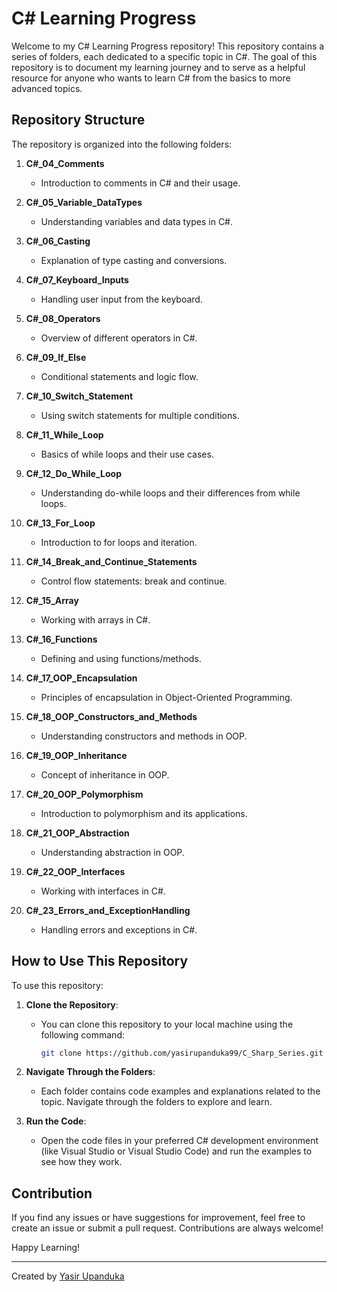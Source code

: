 # C# Learning Progress

Welcome to my C# Learning Progress repository! This repository contains a series of folders, each dedicated to a specific topic in C#. The goal of this repository is to document my learning journey and to serve as a helpful resource for anyone who wants to learn C# from the basics to more advanced topics.

## Repository Structure

The repository is organized into the following folders:

1. **C#_04_Comments**
   - Introduction to comments in C# and their usage.

2. **C#_05_Variable_DataTypes**
   - Understanding variables and data types in C#.

3. **C#_06_Casting**
   - Explanation of type casting and conversions.

4. **C#_07_Keyboard_Inputs**
   - Handling user input from the keyboard.

5. **C#_08_Operators**
   - Overview of different operators in C#.

6. **C#_09_If_Else**
   - Conditional statements and logic flow.

7. **C#_10_Switch_Statement**
   - Using switch statements for multiple conditions.

8. **C#_11_While_Loop**
   - Basics of while loops and their use cases.

9. **C#_12_Do_While_Loop**
   - Understanding do-while loops and their differences from while loops.

10. **C#_13_For_Loop**
    - Introduction to for loops and iteration.

11. **C#_14_Break_and_Continue_Statements**
    - Control flow statements: break and continue.

12. **C#_15_Array**
    - Working with arrays in C#.

13. **C#_16_Functions**
    - Defining and using functions/methods.

14. **C#_17_OOP_Encapsulation**
    - Principles of encapsulation in Object-Oriented Programming.

15. **C#_18_OOP_Constructors_and_Methods**
    - Understanding constructors and methods in OOP.

16. **C#_19_OOP_Inheritance**
    - Concept of inheritance in OOP.

17. **C#_20_OOP_Polymorphism**
    - Introduction to polymorphism and its applications.

18. **C#_21_OOP_Abstraction**
    - Understanding abstraction in OOP.

19. **C#_22_OOP_Interfaces**
    - Working with interfaces in C#.

20. **C#_23_Errors_and_ExceptionHandling**
    - Handling errors and exceptions in C#.

## How to Use This Repository

To use this repository:

1. **Clone the Repository**:
   - You can clone this repository to your local machine using the following command:
     ```sh
     git clone https://github.com/yasirupanduka99/C_Sharp_Series.git
     ```

2. **Navigate Through the Folders**:
   - Each folder contains code examples and explanations related to the topic. Navigate through the folders to explore and learn.

3. **Run the Code**:
   - Open the code files in your preferred C# development environment (like Visual Studio or Visual Studio Code) and run the examples to see how they work.

## Contribution

If you find any issues or have suggestions for improvement, feel free to create an issue or submit a pull request. Contributions are always welcome!

Happy Learning!

---

Created by [Yasir Upanduka](https://github.com/yasirupanduka99)
